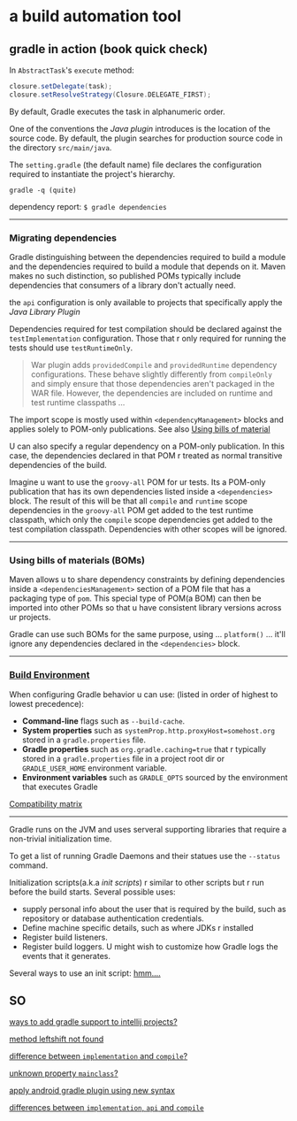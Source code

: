 # a build automation tool

## gradle in action (book quick check)

In `AbstractTask`'s `execute` method:

```groovy
closure.setDelegate(task);
closure.setResolveStrategy(Closure.DELEGATE_FIRST);
```

By default, Gradle executes the task in alphanumeric order.

One of the conventions the _Java plugin_ introduces is the location of the source code. By default, the plugin searches for production source code in the directory `src/main/java`.

The `setting.gradle` (the default name) file declares the configuration required to instantiate the project's hierarchy.

`gradle -q (quite)`

dependency report: `$ gradle dependencies`

---

### Migrating dependencies

Gradle distinguishing between the dependencies required to build a module and the dependencies required to build a module that depends on it. Maven makes no such distinction, so published POMs typically include dependencies that consumers of a library don't actually need.

the `api` configuration is only available to projects that specifically apply the _Java Library Plugin_

Dependencies required for test compilation should be declared against the `testImplementation` configuration. Those that r only required for running the tests should use `testRuntimeOnly`.

> War plugin adds `providedCompile` and `providedRuntime` dependency configurations. These behave slightly differently from `compileOnly` and simply ensure that those dependencies aren't packaged in the WAR file. However, the dependencies are included on runtime and test runtime classpaths ...

The import scope is mostly used within `<dependencyManagement>` blocks and applies solely to POM-only publications. See also [Using bills of material](https://docs.gradle.org/current/userguide/migrating_from_maven.html#migmvn:using_boms)

U can also specify a regular dependency on a POM-only publication. In this case, the dependencies declared in that POM r treated as normal transitive dependencies of the build.

Imagine u want to use the `groovy-all` POM for ur tests. Its a POM-only publication that has its own dependencies listed inside a `<dependencies>` block. The result of this will be that all `compile` and `runtime` scope dependencies in the `groovy-all` POM get added to the test runtime classpath, which only the `compile` scope dependencies get added to the test compilation classpath. Dependencies with other scopes will be ignored.

---

### Using bills of materials (BOMs)

Maven allows u to share dependency constraints by defining dependencies inside a `<dependenciesManagement>` section of a POM file that has a packaging type of `pom`. This special type of POM(a BOM) can then be imported into other POMs so that u have consistent library versions across ur projects.

Gradle can use such BOMs for the same purpose, using ... `platform()` ... it'll ignore any dependencies declared in the `<dependencies>` block.

---

### [Build Environment](https://docs.gradle.org/current/userguide/build_environment.html)

When configuring Gradle behavior u can use: (listed in order of highest to lowest precedence):

- **Command-line** flags such as `--build-cache`.
- **System properties** such as `systemProp.http.proxyHost=somehost.org` stored in a `gradle.properties` file.
- **Gradle properties** such as `org.gradle.caching=true` that r typically stored in a `gradle.properties` file in a project root dir or `GRADLE_USER_HOME` environment variable.
- **Environment variables** such as `GRADLE_OPTS` sourced by the environment that executes Gradle

[Compatibility matrix](https://docs.gradle.org/current/userguide/compatibility.html)

---

Gradle runs on the JVM and uses serveral supporting libraries that require a non-trivial initialization time.

To get a list of running Gradle Daemons and their statues use the `--status` command.

Initialization scripts(a.k.a _init scripts_) r similar to other scripts but r run before the build starts. Several possible uses:

- supply personal info about the user that is required by the build, such as repository or database authentication credentials.
- Define machine specific details, such as where JDKs r installed
- Register build listeners.
- Register build loggers. U might wish to customize how Gradle logs the events that it generates.

Several ways to use an init script: [hmm....](https://docs.gradle.org/current/userguide/init_scripts.html#sec:using_an_init_script)

## SO

[ways to add gradle support to intellij projects?](https://stackoverflow.com/questions/26745541/best-way-to-add-gradle-support-to-intellij-project?rq=1)

[method leftshift not found](https://stackoverflow.com/questions/55793095/could-not-find-method-leftshift-for-arguments-after-updating-studio-3-4)

[difference between `implementation` and `compile`?](https://stackoverflow.com/questions/44493378/whats-the-difference-between-implementation-and-compile-in-gradle)

[unknown property `mainclass`?](https://stackoverflow.com/questions/61976771/could-not-set-unknown-property-mainclass-for-extension-application)

[apply android gradle plugin using new syntax](https://stackoverflow.com/questions/43128340/apply-android-gradle-plugin-using-new-syntax)

[differences between `implementation`, `api` and `compile`](https://stackoverflow.com/questions/44493378/whats-the-difference-between-implementation-api-and-compile-in-gradle)
